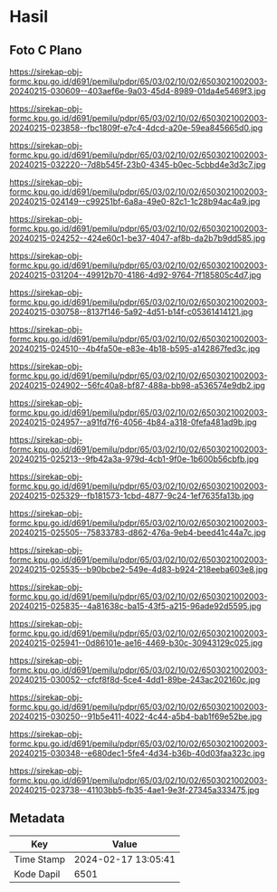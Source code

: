 # Hasil

## Foto C Plano

https://sirekap-obj-formc.kpu.go.id/d691/pemilu/pdpr/65/03/02/10/02/6503021002003-20240215-030609--403aef6e-9a03-45d4-8989-01da4e5469f3.jpg

https://sirekap-obj-formc.kpu.go.id/d691/pemilu/pdpr/65/03/02/10/02/6503021002003-20240215-023858--fbc1809f-e7c4-4dcd-a20e-59ea845665d0.jpg

https://sirekap-obj-formc.kpu.go.id/d691/pemilu/pdpr/65/03/02/10/02/6503021002003-20240215-032220--7d8b545f-23b0-4345-b0ec-5cbbd4e3d3c7.jpg

https://sirekap-obj-formc.kpu.go.id/d691/pemilu/pdpr/65/03/02/10/02/6503021002003-20240215-024149--c99251bf-6a8a-49e0-82c1-1c28b94ac4a9.jpg

https://sirekap-obj-formc.kpu.go.id/d691/pemilu/pdpr/65/03/02/10/02/6503021002003-20240215-024252--424e60c1-be37-4047-af8b-da2b7b9dd585.jpg

https://sirekap-obj-formc.kpu.go.id/d691/pemilu/pdpr/65/03/02/10/02/6503021002003-20240215-031204--49912b70-4186-4d92-9764-7f185805c4d7.jpg

https://sirekap-obj-formc.kpu.go.id/d691/pemilu/pdpr/65/03/02/10/02/6503021002003-20240215-030758--8137f146-5a92-4d51-b14f-c05361414121.jpg

https://sirekap-obj-formc.kpu.go.id/d691/pemilu/pdpr/65/03/02/10/02/6503021002003-20240215-024510--4b4fa50e-e83e-4b18-b595-a142867fed3c.jpg

https://sirekap-obj-formc.kpu.go.id/d691/pemilu/pdpr/65/03/02/10/02/6503021002003-20240215-024902--56fc40a8-bf87-488a-bb98-a536574e9db2.jpg

https://sirekap-obj-formc.kpu.go.id/d691/pemilu/pdpr/65/03/02/10/02/6503021002003-20240215-024957--a91fd7f6-4056-4b84-a318-0fefa481ad9b.jpg

https://sirekap-obj-formc.kpu.go.id/d691/pemilu/pdpr/65/03/02/10/02/6503021002003-20240215-025213--9fb42a3a-979d-4cb1-9f0e-1b600b56cbfb.jpg

https://sirekap-obj-formc.kpu.go.id/d691/pemilu/pdpr/65/03/02/10/02/6503021002003-20240215-025329--fb181573-1cbd-4877-9c24-1ef7635fa13b.jpg

https://sirekap-obj-formc.kpu.go.id/d691/pemilu/pdpr/65/03/02/10/02/6503021002003-20240215-025505--75833783-d862-476a-9eb4-beed41c44a7c.jpg

https://sirekap-obj-formc.kpu.go.id/d691/pemilu/pdpr/65/03/02/10/02/6503021002003-20240215-025535--b90bcbe2-549e-4d83-b924-218eeba603e8.jpg

https://sirekap-obj-formc.kpu.go.id/d691/pemilu/pdpr/65/03/02/10/02/6503021002003-20240215-025835--4a81638c-ba15-43f5-a215-96ade92d5595.jpg

https://sirekap-obj-formc.kpu.go.id/d691/pemilu/pdpr/65/03/02/10/02/6503021002003-20240215-025941--0d86101e-ae16-4469-b30c-30943129c025.jpg

https://sirekap-obj-formc.kpu.go.id/d691/pemilu/pdpr/65/03/02/10/02/6503021002003-20240215-030052--cfcf8f8d-5ce4-4dd1-89be-243ac202160c.jpg

https://sirekap-obj-formc.kpu.go.id/d691/pemilu/pdpr/65/03/02/10/02/6503021002003-20240215-030250--91b5e411-4022-4c44-a5b4-bab1f69e52be.jpg

https://sirekap-obj-formc.kpu.go.id/d691/pemilu/pdpr/65/03/02/10/02/6503021002003-20240215-030348--e680dec1-5fe4-4d34-b36b-40d03faa323c.jpg

https://sirekap-obj-formc.kpu.go.id/d691/pemilu/pdpr/65/03/02/10/02/6503021002003-20240215-023738--41103bb5-fb35-4ae1-9e3f-27345a333475.jpg


## Metadata

| Key        | Value               |
| ---------- | ------------------- |
| Time Stamp | 2024-02-17 13:05:41 |
| Kode Dapil | 6501                |



